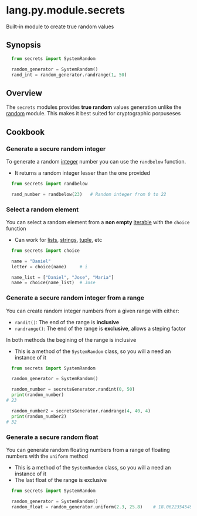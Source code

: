 # lang.py.module.secrets

Built-in module to create true random values

## Synopsis

```py
  from secrets import SystemRandom

  random_generator = SystemRandom()
  rand_int = random_generator.randrange(1, 50)
```

## Overview

The `secrets` modules provides **true random** values generation unlike the
[random](./f4oh.md) module. This makes it best suited for cryptographic
porpuseses

## Cookbook

### Generate a secure random integer

To generate a random [integer]() number you can use the `randbelow` function.

- It returns a random integer lesser than the one provided

```py
  from secrets import randbelow

  rand_number = randbelow(23)   # Random integer from 0 to 22
```

### Select a random element

You can select a random element from a **non empty** [iterable](./p7q9.md) with
the `choice` function

- Can work for [lists](./7cxo.md), [strings](./4t3v.md), [tuple](./hsr4.md), etc

```py
  from secrets import choice

  name = "Daniel"
  letter = choice(name)     # i

  name_list = ["Daniel", "Jose", "Maria"]
  name = choice(name_list)  # Jose
```

### Generate a secure random integer from a range

You can create random integer numbers from a given range with either:

- `randit()`: The end of the range is **inclusive**
- `randrange()`: The end of the range is **exclusive**, allows a steping factor

In both methods the begining of the range is inclusive

- This is a method of the `SystemRandom` class, so you will a need an instance of it

```py
  from secrets import SystemRandom

  random_generator = SystemRandom()

  random_number = secretsGenerator.randint(0, 50)
  print(random_number)
# 23

  random_number2 = secretsGenerator.randrange(4, 40, 4)
  print(random_number2)
# 32
```

### Generate a secure random float

You can generate random floating numbers from a range of floating numbers with
the `uniform` method

- This is a method of the `SystemRandom` class, so you will a need an instance of it
- The last float of the range is exclusive

```py
  from secrets import SystemRandom

  random_generator = SystemRandom()
  random_float = random_generator.uniform(2.3, 25.8)    # 18.062235454990407
```
